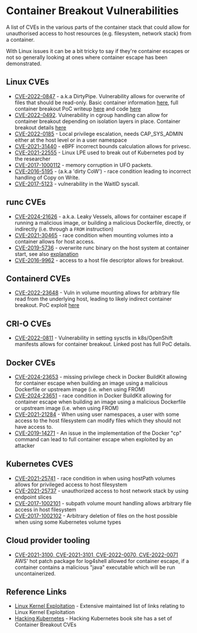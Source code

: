 # Container Breakout Vulnerabilities

A list of CVEs in the various parts of the container stack that could allow for unauthorised access to host resources (e.g. filesystem, network stack) from a container.

With Linux issues it can be a bit tricky to say if they're container escapes or not so generally looking at ones where container escape has been demonstrated.


## Linux CVEs

- [CVE-2022-0847](https://dirtypipe.cm4all.com/) - a.k.a DirtyPipe. Vulnerability allows for overwrite of files that should be read-only. Basic container information [here](https://blog.aquasec.com/cve-2022-0847-dirty-pipe-linux-vulnerability), full container breakout PoC writeup [here](https://www.datadoghq.com/blog/engineering/dirty-pipe-container-escape-poc/) and code [here](https://github.com/DataDog/dirtypipe-container-breakout-poc)
- [CVE-2022-0492](https://access.redhat.com/security/cve/cve-2022-0492). Vulnerability in cgroup handling can allow for container breakout depending on isolation layers in place. Container breakout details [here](https://unit42.paloaltonetworks.com/cve-2022-0492-cgroups/)
- [CVE-2022-0185](https://www.willsroot.io/2022/01/cve-2022-0185.html) - Local privilege escalation, needs CAP_SYS_ADMIN either at the host level or in a user namespace
- [CVE-2021-31440](https://www.zerodayinitiative.com/blog/2021/5/26/cve-2021-31440-an-incorrect-bounds-calculation-in-the-linux-kernel-ebpf-verifier) - eBPF incorrect bounds calculation allows for privesc.
- [CVE-2021-22555](https://google.github.io/security-research/pocs/linux/cve-2021-22555/writeup.html) - Linux LPE used to break out of Kubernetes pod by the researcher
- [CVE-2017-1000112](https://capsule8.com/blog/practical-container-escape-exercise/) - memory corruption in UFO packets.
- [CVE-2016-5195](https://cve.mitre.org/cgi-bin/cvename.cgi?name=cve-2016-5195) - (a.k.a 'dirty CoW') - race condition leading to incorrect handling of Copy on Write.
- [CVE-2017-5123](https://cve.mitre.org/cgi-bin/cvename.cgi?name=CVE-2017-5123) - vulnerability in the WaitID syscall.

## runc CVEs

- [CVE-2024-21626](https://snyk.io/blog/leaky-vessels-docker-runc-container-breakout-vulnerabilities/) - a.k.a. Leaky Vessels, allows for container escape if running a malicious image, or building a malicious Dockerfile, directly, or indirectly (i.e. through a `FROM` instruction)
- [CVE-2021-30465](http://blog.champtar.fr/runc-symlink-CVE-2021-30465/) - race condition when mounting volumes into a container allows for host access.
- [CVE-2019-5736](https://blog.dragonsector.pl/2019/02/cve-2019-5736-escape-from-docker-and.html) - overwrite runc binary on the host system at container start, see also [explanation](https://unit42.paloaltonetworks.com/breaking-docker-via-runc-explaining-cve-2019-5736/)
- [CVE-2016-9962](https://bugzilla.suse.com/show_bug.cgi?id=1012568#c2) - access to a host file descriptor allows for breakout.

## Containerd CVEs
- [CVE-2022-23648](https://bugs.chromium.org/p/project-zero/issues/detail?id=2244) - Vuln in volume mounting allows for arbitrary file read from the underlying host, leading to likely indirect container breakout. PoC exploit [here](https://github.com/raesene/CVE-2022-23648-POC)

## CRI-O CVEs
- [CVE-2022-0811](https://www.crowdstrike.com/blog/cr8escape-new-vulnerability-discovered-in-cri-o-container-engine-cve-2022-0811/) - Vulnerability in setting sysctls in k8s/OpenShift manifests allows for container breakout. Linked post has full PoC details.

## Docker CVEs

- [CVE-2024-23653](https://snyk.io/blog/cve-2024-23653-buildkit-grpc-securitymode-privilege-check/) - missing privilege check in Docker BuildKit allowing for container escape when building an image using a malicious Dockerfile or upstream image (i.e. when using FROM)
- [CVE-2024-23651](https://snyk.io/blog/cve-2024-23651-docker-buildkit-mount-cache-race/) - race condition in Docker BuildKit allowing for container escape when building an image using a malicious Dockerfile or upstream image (i.e. when using FROM)
- [CVE-2021-21284](https://github.com/moby/moby/security/advisories/GHSA-7452-xqpj-6rpc) - When using user namespaces, a user with some access to the host filesystem can modify files which they should not have access to.
- [CVE-2019-14271](https://unit42.paloaltonetworks.com/docker-patched-the-most-severe-copy-vulnerability-to-date-with-cve-2019-14271/) - An issue in the implementation of the Docker "cp" command can lead to full container escape when exploited by an attacker

## Kubernetes CVES
- [CVE-2021-25741](https://groups.google.com/g/kubernetes-security-announce/c/nyfdhK24H7s) - race condition in when using hostPath volumes allows for privileged access to host filesystem
- [CVE-2021-25737](https://groups.google.com/g/kubernetes-security-announce/c/xAiN3924thY) - unauthorized access to host network stack by using endpoint slices
- [CVE-2017-1002101](https://github.com/kubernetes/kubernetes/issues/60813) - subpath volume mount handling allows arbitrary file access in host filesystem
- [CVE-2017-1002102](https://github.com/kubernetes/kubernetes/issues/60814) - Arbitrary deletion of files on the host possible when using some Kubernetes volume types

## Cloud provider tooling

- [CVE-2021-3100, CVE-2021-3101, CVE-2022-0070, CVE-2022-0071](https://unit42.paloaltonetworks.com/aws-log4shell-hot-patch-vulnerabilities/) AWS' hot patch package for log4shell allowed for container escape, if a container contains a malicious "java" executable which will be run uncontainerized.

## Reference Links

- [Linux Kernel Exploitation](https://github.com/xairy/linux-kernel-exploitation/blob/master/README.md) - Extensive maintained list of links relating to Linux Kernel Exploitation
- [Hacking Kubernetes](https://hacking-kubernetes.info/) - Hacking Kubernetes book site has a set of Container Breakout CVEs
